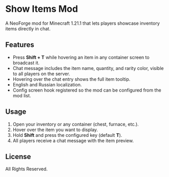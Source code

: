 # Show Items Mod

A NeoForge mod for Minecraft 1.21.1 that lets players showcase inventory items directly in chat.

## Features
- Press **Shift + T** while hovering an item in any container screen to broadcast it.
- Chat message includes the item name, quantity, and rarity color, visible to all players on the server.
- Hovering over the chat entry shows the full item tooltip.
- English and Russian localization.
- Config screen hook registered so the mod can be configured from the mod list.

## Usage
1. Open your inventory or any container (chest, furnace, etc.).
2. Hover over the item you want to display.
3. Hold **Shift** and press the configured key (default **T**).
4. All players receive a chat message with the item preview.

## License
All Rights Reserved.
